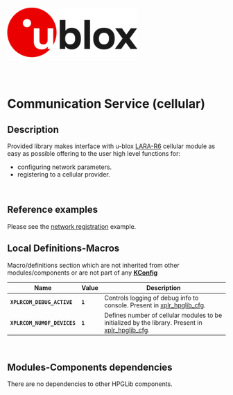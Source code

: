 ![u-blox](./../../../../media/shared/logos/ublox_logo.jpg)

<br>
<br>

# Communication Service (cellular)

## Description
Provided library makes interface with u-blox [LARA-R6](https://www.u-blox.com/en/product/lara-r6-series) cellular  module as easy as possible offering to the user high level functions for:
- configuring network parameters.
- registering to a cellular provider.
<br>

## Reference examples
Please see the [network registration](./../../../../examples/cellular/01_hpg_cell_register/) example.

## Local Definitions-Macros
Macro/definitions section which are not inherited from other modules/components or are not part of any **[KConfig](./../../../../docs/README_kconfig.md)**

Name | Value | Description
--- | --- | ---
**`XPLRCOM_DEBUG_ACTIVE`** | **`1`** | Controls logging of debug info to console. Present in [xplr_hpglib_cfg](./../../xplr_hpglib_cfg.h).
**`XPLRCOM_NUMOF_DEVICES`** | **`1`** | Defines number of cellular modules to be initialized by the library. Present in [xplr_hpglib_cfg](./../../xplr_hpglib_cfg.h).
<br>

## Modules-Components dependencies
There are no dependencies to other HPGLib components.